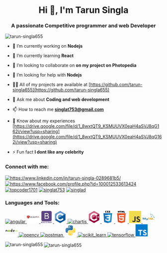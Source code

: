<h1 align="center">Hi 👋, I'm Tarun Singla</h1>
<h3 align="center">A passionate Competitive programmer and web Developer</h3>

<p align="left"> <img src="https://komarev.com/ghpvc/?username=tarun-singla655&label=Profile%20views&color=0e75b6&style=flat" alt="tarun-singla655" /> </p>

- 🔭 I’m currently working on **Nodejs**

- 🌱 I’m currently learning **React**

- 👯 I’m looking to collaborate on **on my project on Photopedia**

- 🤝 I’m looking for help with **Nodejs**

- 👨‍💻 All of my projects are available at [https://github.com/tarun-singla655](https://github.com/tarun-singla655)

- 💬 Ask me about **Coding and web development**

- 📫 How to reach me **singlat753@gmail.com**

- 📄 Know about my experiences [https://drive.google.com/file/d/1_8wxtQT9_KSMUUVX0eaH4aSVJ8qG162i/view?usp=sharing](https://drive.google.com/file/d/1_8wxtQT9_KSMUUVX0eaH4aSVJ8qG162i/view?usp=sharing)

- ⚡ Fun fact **I dont like any celebrity**

<h3 align="left">Connect with me:</h3>
<p align="left">
<a href="https://linkedin.com/in/https://www.linkedin.com/in/tarun-singla-0289681b5/" target="blank"><img align="center" src="https://raw.githubusercontent.com/rahuldkjain/github-profile-readme-generator/master/src/images/icons/Social/linked-in-alt.svg" alt="https://www.linkedin.com/in/tarun-singla-0289681b5/" height="30" width="40" /></a>
<a href="https://fb.com/https://www.facebook.com/profile.php?id=100012533613424" target="blank"><img align="center" src="https://raw.githubusercontent.com/rahuldkjain/github-profile-readme-generator/master/src/images/icons/Social/facebook.svg" alt="https://www.facebook.com/profile.php?id=100012533613424" height="30" width="40" /></a>
<a href="https://www.codechef.com/users/topcoder1701" target="blank"><img align="center" src="https://cdn.jsdelivr.net/npm/simple-icons@3.1.0/icons/codechef.svg" alt="topcoder1701" height="30" width="40" /></a>
<a href="https://www.hackerrank.com/singlat753" target="blank"><img align="center" src="https://raw.githubusercontent.com/rahuldkjain/github-profile-readme-generator/master/src/images/icons/Social/hackerrank.svg" alt="singlat753" height="30" width="40" /></a>
<a href="https://codeforces.com/profile/singlad" target="blank"><img align="center" src="https://cdn.jsdelivr.net/npm/simple-icons@3.0.1/icons/codeforces.svg" alt="singlad" height="30" width="40" /></a>
</p>

<h3 align="left">Languages and Tools:</h3>
<p align="left"> <a href="https://angular.io" target="_blank"> <img src="https://angular.io/assets/images/logos/angular/angular.svg" alt="angular" width="40" height="40"/> </a> <a href="https://angular.io" target="_blank"> <img src="https://raw.githubusercontent.com/devicons/devicon/master/icons/angularjs/angularjs-original-wordmark.svg" alt="angularjs" width="40" height="40"/> </a> <a href="https://getbootstrap.com" target="_blank"> <img src="https://raw.githubusercontent.com/devicons/devicon/master/icons/bootstrap/bootstrap-plain-wordmark.svg" alt="bootstrap" width="40" height="40"/> </a> <a href="https://www.cprogramming.com/" target="_blank"> <img src="https://raw.githubusercontent.com/devicons/devicon/master/icons/c/c-original.svg" alt="c" width="40" height="40"/> </a> <a href="https://www.chartjs.org" target="_blank"> <img src="https://www.chartjs.org/media/logo-title.svg" alt="chartjs" width="40" height="40"/> </a> <a href="https://www.w3schools.com/cpp/" target="_blank"> <img src="https://raw.githubusercontent.com/devicons/devicon/master/icons/cplusplus/cplusplus-original.svg" alt="cplusplus" width="40" height="40"/> </a> <a href="https://www.w3schools.com/css/" target="_blank"> <img src="https://raw.githubusercontent.com/devicons/devicon/master/icons/css3/css3-original-wordmark.svg" alt="css3" width="40" height="40"/> </a> <a href="https://www.w3.org/html/" target="_blank"> <img src="https://raw.githubusercontent.com/devicons/devicon/master/icons/html5/html5-original-wordmark.svg" alt="html5" width="40" height="40"/> </a> <a href="https://developer.mozilla.org/en-US/docs/Web/JavaScript" target="_blank"> <img src="https://raw.githubusercontent.com/devicons/devicon/master/icons/javascript/javascript-original.svg" alt="javascript" width="40" height="40"/> </a> <a href="https://www.mysql.com/" target="_blank"> <img src="https://raw.githubusercontent.com/devicons/devicon/master/icons/mysql/mysql-original-wordmark.svg" alt="mysql" width="40" height="40"/> </a> <a href="https://nodejs.org" target="_blank"> <img src="https://raw.githubusercontent.com/devicons/devicon/master/icons/nodejs/nodejs-original-wordmark.svg" alt="nodejs" width="40" height="40"/> </a> <a href="https://opencv.org/" target="_blank"> <img src="https://www.vectorlogo.zone/logos/opencv/opencv-icon.svg" alt="opencv" width="40" height="40"/> </a> <a href="https://postman.com" target="_blank"> <img src="https://www.vectorlogo.zone/logos/getpostman/getpostman-icon.svg" alt="postman" width="40" height="40"/> </a> <a href="https://www.python.org" target="_blank"> <img src="https://raw.githubusercontent.com/devicons/devicon/master/icons/python/python-original.svg" alt="python" width="40" height="40"/> </a> <a href="https://scikit-learn.org/" target="_blank"> <img src="https://upload.wikimedia.org/wikipedia/commons/0/05/Scikit_learn_logo_small.svg" alt="scikit_learn" width="40" height="40"/> </a> <a href="https://www.tensorflow.org" target="_blank"> <img src="https://www.vectorlogo.zone/logos/tensorflow/tensorflow-icon.svg" alt="tensorflow" width="40" height="40"/> </a> <a href="https://www.typescriptlang.org/" target="_blank"> <img src="https://raw.githubusercontent.com/devicons/devicon/master/icons/typescript/typescript-original.svg" alt="typescript" width="40" height="40"/> </a> </p>
<p><img align="left" src="https://github-readme-stats.vercel.app/api/top-langs?username=tarun-singla655&show_icons=true&locale=en&layout=compact" alt="tarun-singla655" /></p>

<p>&nbsp;<img align="center" src="https://github-readme-stats.vercel.app/api?username=tarun-singla655&show_icons=true&locale=en" alt="tarun-singla655" /></p>
